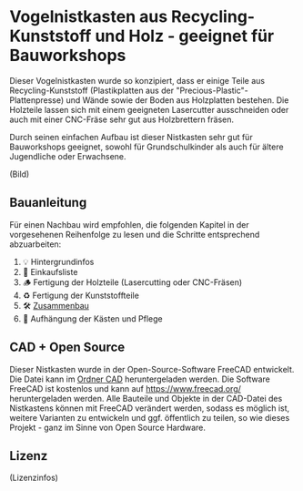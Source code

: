 # Vogelnistkasten aus Recycling-Kunststoff und Holz - geeignet für Bauworkshops

Dieser Vogelnistkasten wurde so konzipiert, dass er einige Teile aus Recycling-Kunststoff (Plastikplatten aus der "Precious-Plastic"-Plattenpresse) und Wände sowie der Boden aus Holzplatten bestehen. Die Holzteile lassen sich mit einem geeigneten Lasercutter ausschneiden oder auch mit einer CNC-Fräse sehr gut aus Holzbrettern fräsen.

Durch seinen einfachen Aufbau ist dieser Nistkasten sehr gut für Bauworkshops geeignet, sowohl für Grundschulkinder als auch für ältere Jugendliche oder Erwachsene.

(Bild)

## Bauanleitung

Für einen Nachbau wird empfohlen, die folgenden Kapitel in der vorgesehenen Reihenfolge zu lesen und die Schritte entsprechend abzuarbeiten:

1. 💡 Hintergrundinfos
2. 🛒 Einkaufsliste
3. 🪵 Fertigung der Holzteile (Lasercutting oder CNC-Fräsen)
4. ♻️ Fertigung der Kunststoffteile
5. 🛠️ [Zusammenbau](Documentation/Documentation.md)
6. 🐣 Aufhängung der Kästen und Pflege

## CAD + Open Source

Dieser Nistkasten wurde in der Open-Source-Software FreeCAD entwickelt. Die Datei kann im [Ordner CAD](CAD) heruntergeladen werden. Die Software FreeCAD ist kostenlos und kann auf https://www.freecad.org/ heruntergeladen werden. Alle Bauteile und Objekte in der CAD-Datei des Nistkastens können mit FreeCAD verändert werden, sodass es möglich ist, weitere Varianten zu entwickeln und ggf. öffentlich zu teilen, so wie dieses Projekt - ganz im Sinne von Open Source Hardware.

## Lizenz

(Lizenzinfos)

